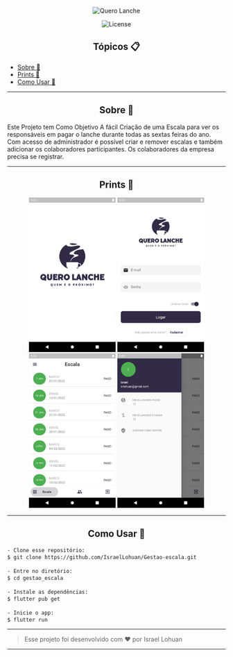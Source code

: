 <p align="center">
    <img alt="Quero Lanche" src=".github/payflow-logo.png" width="200px">
</p>

<p align="center">
  <img  src="https://img.shields.io/static/v1?label=license&message=MIT&color=000000&labelColor=8257e5" alt="License">
</p>

<h2 align="center">Tópicos 📋</h2>

   <p>
   
   - [Sobre 📖](#sobre-)
   - [Prints 🎨](#layout-)
   - [Como Usar 🤔](#como-usar-)

   </p>

---

<h2 align="center">Sobre 📖</h2>
   
<p>
   Este Projeto tem Como Objetivo A fácil Criação de uma Escala para ver os responsáveis em pagar o lanche durante todas as sextas feiras do ano.
   Com acesso de administrador é possível criar e remover escalas e também adicionar os colaboradores participantes.
   Os colaboradores da empresa precisa se registrar.
  <br>
</p>

---

<h2 align="center">Prints 🎨</h2>

   <p align="center">
       <img  src=".github/splash.png" alt="License" width="200px"> 
       <img  src=".github/login.png" alt="License" width="200px">
       <img  src=".github/escala.png" alt="License" width="200px">    
       <img  src=".github/info.png" alt="License" width="200px">
   </p>

---

<h2 align="center">Como Usar 🤔</h2>

   ```
   - Clone esse repositório:
   $ git clone https://github.com/IsraelLohuan/Gestao-escala.git

   - Entre no diretório:
   $ cd gestao_escala

   - Instale as dependências:
   $ flutter pub get

   - Inicie o app: 
   $ flutter run
   ```

---

   >Esse projeto foi desenvolvido com ❤️ por Israel Lohuan
---
